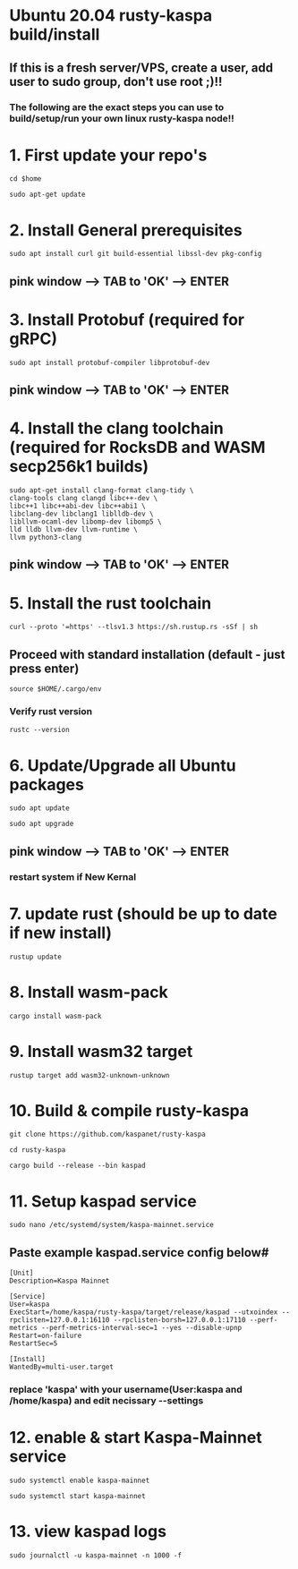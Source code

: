 # Ubuntu 20.04 rusty-kaspa build/install 
## If this is a fresh server/VPS, create a user, add user to sudo group, don't use root ;)!!
### The following are the exact steps you can use to build/setup/run your own linux rusty-kaspa node!!

# 1. First update your repo's
```
cd $home
```
```
sudo apt-get update
```
# 2. Install General prerequisites
```
sudo apt install curl git build-essential libssl-dev pkg-config
```
## pink window --> TAB to 'OK' --> ENTER

# 3. Install Protobuf (required for gRPC)
```
sudo apt install protobuf-compiler libprotobuf-dev
```
## pink window --> TAB to 'OK' --> ENTER

# 4. Install the clang toolchain (required for RocksDB and WASM secp256k1 builds)
```
sudo apt-get install clang-format clang-tidy \
clang-tools clang clangd libc++-dev \
libc++1 libc++abi-dev libc++abi1 \
libclang-dev libclang1 liblldb-dev \
libllvm-ocaml-dev libomp-dev libomp5 \
lld lldb llvm-dev llvm-runtime \
llvm python3-clang
```
## pink window --> TAB to 'OK' --> ENTER

# 5. Install the rust toolchain
```
curl --proto '=https' --tlsv1.3 https://sh.rustup.rs -sSf | sh
```
## Proceed with standard installation (default - just press enter)
```
source $HOME/.cargo/env
```
### Verify rust version
```
rustc --version
```

# 6. Update/Upgrade all Ubuntu packages
```
sudo apt update
```
```
sudo apt upgrade
```
## pink window --> TAB to 'OK' --> ENTER
### restart system if New Kernal

# 7. update rust (should be up to date if new install)
```
rustup update
```

# 8. Install wasm-pack
```
cargo install wasm-pack
```

# 9. Install wasm32 target
```
rustup target add wasm32-unknown-unknown
```

# 10. Build & compile rusty-kaspa
```
git clone https://github.com/kaspanet/rusty-kaspa
```
```
cd rusty-kaspa
```
```
cargo build --release --bin kaspad
```
# 11. Setup kaspad service
```
sudo nano /etc/systemd/system/kaspa-mainnet.service
```

## Paste example kaspad.service config below#
```
[Unit]
Description=Kaspa Mainnet

[Service]
User=kaspa
ExecStart=/home/kaspa/rusty-kaspa/target/release/kaspad --utxoindex --rpclisten=127.0.0.1:16110 --rpclisten-borsh=127.0.0.1:17110 --perf-metrics --perf-metrics-interval-sec=1 --yes --disable-upnp
Restart=on-failure
RestartSec=5

[Install]
WantedBy=multi-user.target
```
### replace 'kaspa' with your username(User:kaspa and /home/kaspa) and edit necissary --settings 

# 12. enable & start Kaspa-Mainnet service
```
sudo systemctl enable kaspa-mainnet
```
```
sudo systemctl start kaspa-mainnet
```
# 13. view kaspad logs
```
sudo journalctl -u kaspa-mainnet -n 1000 -f
```
